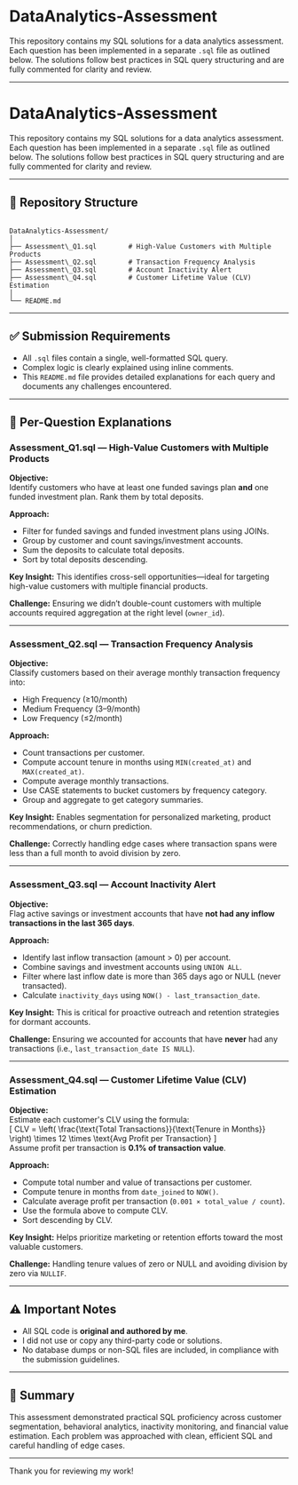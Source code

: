 # DataAnalytics-Assessment
This repository contains my SQL solutions for a data analytics assessment. Each question has been implemented in a separate `.sql` file as outlined below. The solutions follow best practices in SQL query structuring and are fully commented for clarity and review.

---

# DataAnalytics-Assessment

This repository contains my SQL solutions for a data analytics assessment. Each question has been implemented in a separate `.sql` file as outlined below. The solutions follow best practices in SQL query structuring and are fully commented for clarity and review.

---

## 📁 Repository Structure

```

DataAnalytics-Assessment/
│
├── Assessment\_Q1.sql        # High-Value Customers with Multiple Products
├── Assessment\_Q2.sql        # Transaction Frequency Analysis
├── Assessment\_Q3.sql        # Account Inactivity Alert
├── Assessment\_Q4.sql        # Customer Lifetime Value (CLV) Estimation
│
└── README.md

```

---

## ✅ Submission Requirements

- All `.sql` files contain a single, well-formatted SQL query.
- Complex logic is clearly explained using inline comments.
- This `README.md` file provides detailed explanations for each query and documents any challenges encountered.

---

## 🧠 Per-Question Explanations

### **Assessment_Q1.sql — High-Value Customers with Multiple Products**

**Objective:**  
Identify customers who have at least one funded savings plan **and** one funded investment plan. Rank them by total deposits.

**Approach:**
- Filter for funded savings and funded investment plans using JOINs.
- Group by customer and count savings/investment accounts.
- Sum the deposits to calculate total deposits.
- Sort by total deposits descending.

**Key Insight:**
This identifies cross-sell opportunities—ideal for targeting high-value customers with multiple financial products.

**Challenge:**
Ensuring we didn’t double-count customers with multiple accounts required aggregation at the right level (`owner_id`).

---

### **Assessment_Q2.sql — Transaction Frequency Analysis**

**Objective:**  
Classify customers based on their average monthly transaction frequency into:
- High Frequency (≥10/month)
- Medium Frequency (3–9/month)
- Low Frequency (≤2/month)

**Approach:**
- Count transactions per customer.
- Compute account tenure in months using `MIN(created_at)` and `MAX(created_at)`.
- Compute average monthly transactions.
- Use CASE statements to bucket customers by frequency category.
- Group and aggregate to get category summaries.

**Key Insight:**
Enables segmentation for personalized marketing, product recommendations, or churn prediction.

**Challenge:**
Correctly handling edge cases where transaction spans were less than a full month to avoid division by zero.

---

### **Assessment_Q3.sql — Account Inactivity Alert**

**Objective:**  
Flag active savings or investment accounts that have **not had any inflow transactions in the last 365 days**.

**Approach:**
- Identify last inflow transaction (amount > 0) per account.
- Combine savings and investment accounts using `UNION ALL`.
- Filter where last inflow date is more than 365 days ago or NULL (never transacted).
- Calculate `inactivity_days` using `NOW() - last_transaction_date`.

**Key Insight:**
This is critical for proactive outreach and retention strategies for dormant accounts.

**Challenge:**
Ensuring we accounted for accounts that have **never** had any transactions (i.e., `last_transaction_date IS NULL`).

---

### **Assessment_Q4.sql — Customer Lifetime Value (CLV) Estimation**

**Objective:**  
Estimate each customer's CLV using the formula:  
\[
CLV = \left( \frac{\text{Total Transactions}}{\text{Tenure in Months}} \right) \times 12 \times \text{Avg Profit per Transaction}
\]  
Assume profit per transaction is **0.1% of transaction value**.

**Approach:**
- Compute total number and value of transactions per customer.
- Compute tenure in months from `date_joined` to `NOW()`.
- Calculate average profit per transaction (`0.001 × total_value / count`).
- Use the formula above to compute CLV.
- Sort descending by CLV.

**Key Insight:**
Helps prioritize marketing or retention efforts toward the most valuable customers.

**Challenge:**
Handling tenure values of zero or NULL and avoiding division by zero via `NULLIF`.

---

## ⚠️ Important Notes

- All SQL code is **original and authored by me**.
- I did not use or copy any third-party code or solutions.
- No database dumps or non-SQL files are included, in compliance with the submission guidelines.

---

## 📌 Summary

This assessment demonstrated practical SQL proficiency across customer segmentation, behavioral analytics, inactivity monitoring, and financial value estimation. Each problem was approached with clean, efficient SQL and careful handling of edge cases.

---

Thank you for reviewing my work!
